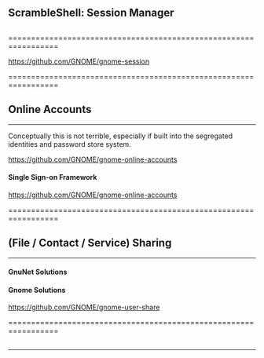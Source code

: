 

##
##  ScrambleShell: Session Manager
##
=================================================================







https://github.com/GNOME/gnome-session











=================================================================
## Online Accounts
-----------------------------------------------------------------

Conceptually this is not terrible, especially if built into the
segregated identities and password store system. 

https://github.com/GNOME/gnome-online-accounts

#### Single Sign-on Framework
https://github.com/GNOME/gnome-online-accounts

=================================================================
## (File / Contact / Service) Sharing
-----------------------------------------------------------------


#### GnuNet Solutions

#### Gnome Solutions
https://github.com/GNOME/gnome-user-share

=================================================================
## 
-----------------------------------------------------------------


























